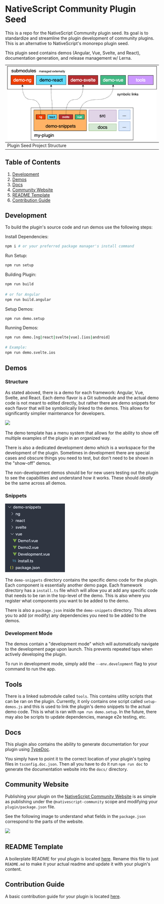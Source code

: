 # NativeScript Community Plugin Seed

This is a repo for the NativeScript Community plugin seed. Its goal is to standardize and streamline the plugin development of community plugins. This is an alternative to NativeScript's monorepo plugin seed. 

This plugin seed contains demos (Angular, Vue, Svelte, and React), documentation generation, and release management w/ Lerna.

| <img src="images/plugin-seed-diagram.png" /> |
| --- |
| Plugin Seed Project Structure |
## Table of Contents
1. [Development](#development)
2. [Demos](#demos)
3. [Docs](#docs)
4. [Community Website](#community-website)
5. [README Template](#readme-template)
6. [Contribution Guide](#contribution-guide)

## Development

To build the plugin's source code and run demos use the following steps:

Install Dependencies:
```bash
npm i # or your preferred package manager's install command
```

Run Setup:
```bash
npm run setup
```

Building Plugin:
```bash
npm run build

# or for Angular
npm run build.angular
```

Setup Demos:
```
npm run demo.setup
```

Running Demos:
```bash
npm run demo.[ng|react|svelte|vue].[ios|android]

# Example:
npm run demo.svelte.ios
```
## Demos

### Structure


As stated aboved, there is a demo for each framework: Angular, Vue, Svelte, and React. Each demo flavor is a Git submodule and the actual demo code is not meant to edited directly, but rather there are demo snippets for each flavor that will be symbolically linked to the demos. This allows for significantly simplier maintenance for developers.

<img src="https://i.imgur.com/anV3Pxq.png" height="500" />

The demo template has a menu system that allows for the ability to show off multiple examples of the plugin in an organized way. 

There is also a dedicated development demo which is a workspace for the development of the plugin. Sometimes in development there are special cases and obscure things you need to test, but don't need to be shown in the "show-off" demos. 

The non-development demos should be for new users testing out the plugin to see the capabilities and understand how it works. These should *ideally* be the same across all demos.

### Snippets

<img src="images/demo-snippets-structure.png" />

The `demo-snippets` directory contains the specific demo code for the plugin. Each component is essentially another demo page. Each framework directory has a `install.ts` file which will allow you at add any specific code that needs to be ran in the top-level of the demo. This is also where you register what components you want to be added to the demo.

There is also a `package.json` inside the `demo-snippets` directory. This allows you to add (or modify) any dependencies you need to be added to the demos.

### Development Mode

The demos contain a "development mode" which will automatically navigate to the development page upon launch. This prevents repeated taps when actively developing the plugin.

To run in development mode, simply add the `--env.development` flag to your command to run the app.

## Tools

There is a linked submodule called `tools`. This contains utility scripts that can be ran on the plugin. Currently, it only contains one script called `setup-demos.js` and this is used to link the plugin's demo snippets to the actual demo code. This is what is ran with `npm run demo.setup`. In the future, there may also be scripts to update dependencies, manage e2e testing, etc.
## Docs

This plugin also contains the ability to generate documentation for your plugin using [TypeDoc](https://typedoc.org/).

You simply have to point it to the correct location of your plugin's typing files in `tsconfig.doc.json`. Then all you have to do it run `npm run doc` to generate the documentation website into the `docs/` directory.

## Community Website

Publishing your plugin on the [NativeScript Community Website](https://nativescript-community.github.io/) is as simple as publishing under the `@nativescript-community` scope and modifying your `plugin/package.json` file. 

See the following image to understand what fields in the `package.json` correspond to the parts of the website.

<img src="https://i.imgur.com/b2VhI3y.png" />

## README Template

A boilerplate README for youl plugin is located [here](README_TEMPLATE.md). Rename this file to just `README.md` to make it your actual readme and update it with your plugin's content.

## Contribution Guide

A basic contribution guide for your plugin is located [here](CONTRIBUTING.md).
